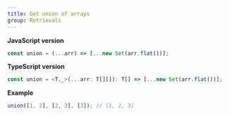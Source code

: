 ```yaml
---
title: Get union of arrays
group: Retrievals
---
```


**JavaScript version**

```js
const union = (...arr) => [...new Set(arr.flat())];
```

**TypeScript version**

```js
const union = <T,_>(...arr: T[][]): T[] => [...new Set(arr.flat())];
```

**Example**

```js
union([1, 2], [2, 3], [3]); // [1, 2, 3]
```

